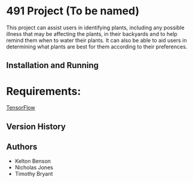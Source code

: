 # **491 Project (To be named)**
This project can assist users in identifying plants, including any possible illness that may be affecting the plants, in their backyards and to help remind them when to water their plants. It can also be able to aid users in determining what plants are best for them according to their preferences.

## Installation and Running

# Requirements:
[TensorFlow](https://www.tensorflow.org/install/pip#linux)


## Version History

## Authors
* Kelton Benson
* Nicholas Jones
* Timothy Bryant